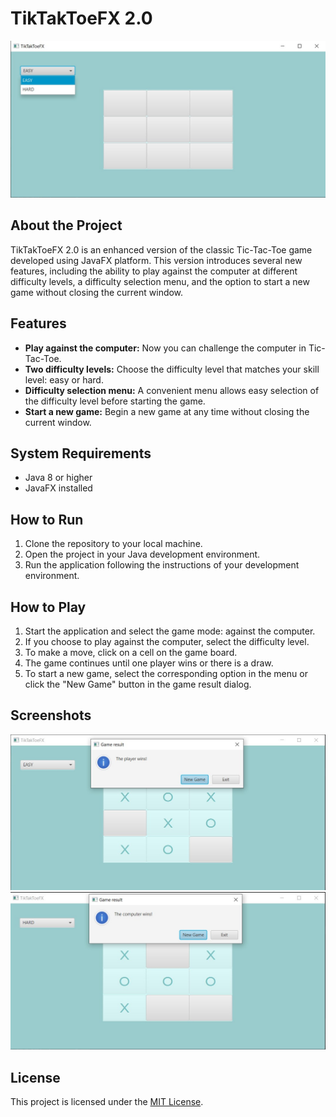 # TikTakToeFX 2.0

![TikTakToeFX](TTTFX%202.0.jpg)

## About the Project

TikTakToeFX 2.0 is an enhanced version of the classic Tic-Tac-Toe game developed using JavaFX platform. This version introduces several new features, including the ability to play against the computer at different difficulty levels, a difficulty selection menu, and the option to start a new game without closing the current window.

## Features

- **Play against the computer:** Now you can challenge the computer in Tic-Tac-Toe.
- **Two difficulty levels:** Choose the difficulty level that matches your skill level: easy or hard.
- **Difficulty selection menu:** A convenient menu allows easy selection of the difficulty level before starting the game.
- **Start a new game:** Begin a new game at any time without closing the current window.

## System Requirements

- Java 8 or higher
- JavaFX installed

## How to Run

1. Clone the repository to your local machine.
2. Open the project in your Java development environment.
3. Run the application following the instructions of your development environment.

## How to Play

1. Start the application and select the game mode: against the computer.
2. If you choose to play against the computer, select the difficulty level.
3. To make a move, click on a cell on the game board.
4. The game continues until one player wins or there is a draw.
5. To start a new game, select the corresponding option in the menu or click the "New Game" button in the game result dialog.

## Screenshots

![Screenshot 1](Screenshot_1.jpg)
![Screenshot 2](Screenshot_2.jpg)

## License

This project is licensed under the [MIT License](LICENSE).
